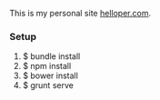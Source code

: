 This is my personal site [helloper.com](http://www.helloper.com).

### Setup

1. $ bundle install
2. $ npm install
3. $ bower install
4. $ grunt serve
